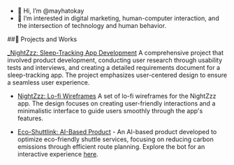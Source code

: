- 👋 Hi, I’m @mayhatokay
- 👀 I’m interested in digital marketing, human-computer interaction,
  and the intersection of technology and human behavior.
  
##📂 Projects and Works
  
[_NightZzz: Sleep-Tracking App Development](https://github.com/user-attachments/files/17269671/_.HCI.Workshop.Project.-May.Hatokay.1.docx.pdf) A comprehensive project that involved product development, conducting user research through usability tests and interviews, and creating a detailed requirements document for a sleep-tracking app. The project emphasizes user-centered design to ensure a seamless user experience.

- [NightZzz: Lo-fi Wireframes](https://www.figma.com/proto/fAoQqsLsEF9Ck9MzX1LyHJ/Prototype---NightZzz?node-id=47-228&node-type=canvas&t=sbu7yg3u5mIbujKR-1&scaling=min-zoom&content-scaling=fixed&page-id=0%3A1&starting-point-node-id=47%3A228&show-proto-sidebar=1) A set of lo-fi wireframes for the NightZzz app. The design focuses on creating user-friendly interactions and a minimalistic interface to guide users smoothly through the app's features.

- [Eco-Shuttlink: AI-Based Product](https://felixtener.wixsite.com/eco-shuttlink) - An AI-based product developed to optimize eco-friendly shuttle services, focusing on reducing carbon emissions through efficient route planning. Explore the bot for an interactive experience [here](https://poe.com/EcoShuttLink_gen).

<!---
mayhatokay/mayhatokay is a ✨ special ✨ repository because its `README.md` (this file) appears on your GitHub profile.
You can click the Preview link to take a look at your changes.
--->
